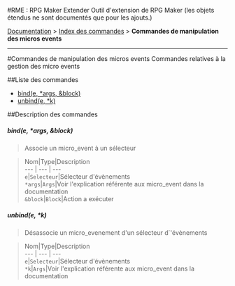 #RME : RPG Maker Extender
Outil d'extension de RPG Maker (les objets étendus ne sont documentés que pour les ajouts.)

[Documentation](README.md) > [Index des commandes](__command_list.md) > **Commandes de manipulation des micros events**  
- - -  
#Commandes de manipulation des micros events
Commandes relatives à la gestion des micro events

##Liste des commandes
*    [bind(e, *args, &block)](#binde-args-&block)
*    [unbind(e, *k)](#unbinde-k)


##Description des commandes
##### bind(e, *args, &block)

> Associe un micro_event à un sélecteur

  
> Nom|Type|Description  
--- | --- | ---  
`e`|`Selecteur`|Sélecteur d'évènements  
`*args`|`Args`|Voir l'explication référente aux micro_event dans la documentation  
`&block`|`Block`|Action a exécuter  


##### unbind(e, *k)

> Désassocie un micro_evenement d'un sélecteur d`'évènements

  
> Nom|Type|Description  
--- | --- | ---  
`e`|`Selecteur`|Sélecteur d'évènements  
`*k`|`Args`|Voir l'explication référente aux micro_event dans la documentation  


